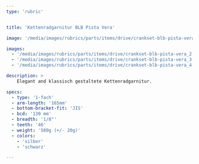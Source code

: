 ```yaml
---
type: 'rubric'


title: 'Kettenradgarnitur BLB Pista Vera'

image: '/media/images/rubrics/parts/items/drive/crankset-blb-pista-vera_1.jpeg'

images:
  - '/media/images/rubrics/parts/items/drive/crankset-blb-pista-vera_2.jpeg'
  - '/media/images/rubrics/parts/items/drive/crankset-blb-pista-vera_3.jpeg'
  - '/media/images/rubrics/parts/items/drive/crankset-blb-pista-vera_4.jpeg'

description: >
    Elegant and klassisch gestaltete Kettenradgarnitur.

specs:
  - type: '1-fach'
  - arm-length: '165mm'
  - bottom-bracket-fit: 'JIS'
  - bcd: '130 mm'
  - breadth: '1/8"'
  - teeth: '46'
  - weight: '580g (+/- 20g)'
  - colors:
    - 'silber'
    - 'schwarz'

---
```

